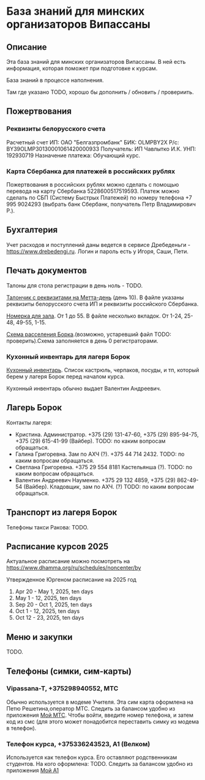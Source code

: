 # База знаний для минских организаторов Випассаны

## Описание

Эта база знаний для минских организаторов Випассаны. В ней есть информация, которая поможет при подготовке к курсам.

База знаний в процессе наполнения. 

Там где указано TODO, хорошо бы дополнить / обновить / провериить.

## Пожертвования

### Реквизиты белорусского счета

Расчетный счет ИП:
ОАО "Белгазпромбанк"
БИК: OLMPBY2X
Р/с: BY39OLMP30130001061420000933
Получатель: ИП Чавлытко И.К. 
УНП: 192930719
Назначение платежа: Обучающий курс.

### Карта Сбербанка для платежей в российских рублях

Пожертвования в российских рублях можно сделать с помощью перевода на карту Сбербанка 5228600517519593. Платеж можно сделать по СБП (Систему Быстрых Платежей) по номеру телефона +7 995 9024293 (выбрать банк Сбербанк, получатель Петр Владимирович Р.).

## Бухгалтерия

Учет расходов и поступлений даны ведется в сервисе Дребеденьги - https://www.drebedengi.ru. Логин и пароль есть у Игоря, Саши, Пети.

## Печать документов

Талоны для стола регистрации в день ноль - TODO.

[Талончик с реквизитами на Метта-день](https://docs.google.com/spreadsheets/d/1Pk6LCEfYbgn-wijOmIIKouHu4dW6sGwpaIssz2eqIf4/edit?gid=0#gid=0) (день 10). В файле указаны реквизиты белорусского счета ИП и реквизиты российского Сбербанка. 

[Номерка для зала](https://docs.google.com/spreadsheets/d/1Htpt5oGfTMmHIr5U3YuwvDpc0PSOyuQVnWZOmovubfM/edit?usp=drive_link). От 1 до 55. В файле несколько вкладок. От 1-24, 25-48, 49-55, 1-15. 

[Схема расселения Борка](https://docs.google.com/spreadsheets/d/1TwFyxCt8i3-JXLwQSY4YQ3x2CIUZ7rMS/edit?usp=drive_link&ouid=103781589751982024006&rtpof=true&sd=true).(возможно, устаревший файл TODO: проверить).Схема заполняется в день 0 регистраторами. 

### Кухонный инвентарь для лагеря Борок

[Кухонный инвентарь](https://docs.google.com/spreadsheets/d/1XsStRON6TbEuwzX0hhQNfUYzw8nzmEV5Lsi4EOFGDYU/edit?usp=drive_link). Список кастрюль, черпаков, посуды, и тп, который берем у лагеря Борок перед началом курса.

Кухонный инвентарь обычно выдает Валентин Андреевич.


## Лагерь Борок

Контакты лагеря:
- Кристина. Администратор. +375 (29) 131-47-60, +375 (29) 895-94-75, +375 (29) 615-41-99 (Вайбер). TODO: по каким вопросам обращаться.
- Галина Григоревна. Зам по АХЧ (?). +375 44 714 2432. TODO: по каким вопросам обращаться.
- Светлана Григоревна. +375 29 554 8181 Кастельянша (?). TODO: по каким вопросам обращаться.
- Валентин Андреевич Науменко. +375 29 132 4859, +375 (29) 862-49-54 (Вайбер). Кладовщик, зам по АХЧ. (?) TODO: по каким вопросам обращаться.

## Транспорт из лагеря Борок

Телефоны такси Ракова: TODO.

## Расписание курсов 2025

Актуальное расписание можно посмотреть на https://www.dhamma.org/ru/schedules/noncenter/by

Утвержденное Юргеном расписание на 2025 год
1. Apr 20 - May 1, 2025, ten days
2. May 1 - 12, 2025, ten days
3. Sep 20 - Oct 1, 2025, ten days
4. Oct 1 - 12, 2025, ten days
5. Oct 12 - 23, 2025, ten days


## Меню и закупки

 TODO.

## Телефоны (симки, сим-карты)

### Vipassana-T, +375298940552, МТС

Обычно используется в модеме Учителя. Эта сим карта оформлена на Петю Решетина,оператор МТС. Следить за балансом удобно из приложения [Мой МТС](https://apps.apple.com/us/app/%D0%BC%D0%BE%D0%B9-%D0%BC%D1%82%D1%81-%D0%B1%D0%B5%D0%BB%D0%B0%D1%80%D1%83%D1%81%D1%8C/id979883510). Чтобы войти, введите номер телефона, и затем код из смс (для этого может понадобится переставить симку из модема в телефон).

### Телефон курса, +375336243523, А1 (Велком)

Используется как телефон курса. Его оставляют родственникам студентов. На кого оформлена: TODO. Следить за балансом удобно из приложения [Мой А1](https://apps.apple.com/us/app/%D0%BC%D0%BE%D0%B9-a1/id1475227960)
